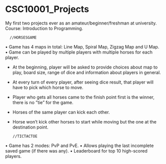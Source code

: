 # CSC10001_Projects
My first two projects ever as an amateur/beginner/freshman at university.
Course: Introduction to Programming.


      //HORSESGAME
• Game has 4 maps in total: Line Map, Spiral Map, Zigzag Map and U Map.
• Game can be played by multiple players with multiple horses for each player.

+ At the beginning, player will be asked to provide choices about map to play, board
size, range of dice and information about players in general.
+ At every turn of every player, after seeing dice result, that player will have to pick
which horse to move.

+ Player who gets all horses came to the finish point first is the winner, there is no
”tie” for the game.
+ Horses of the same player can kick each other.
+ Horse won’t kick other horses to start while moving but the one at the destination
point.


      //TICTACTOE
• Game has 2 modes: PvP and PvE.
• Allows playing the last incomplete saved game (if there was any).
• Leaderboard for top 10 high-scored players.
